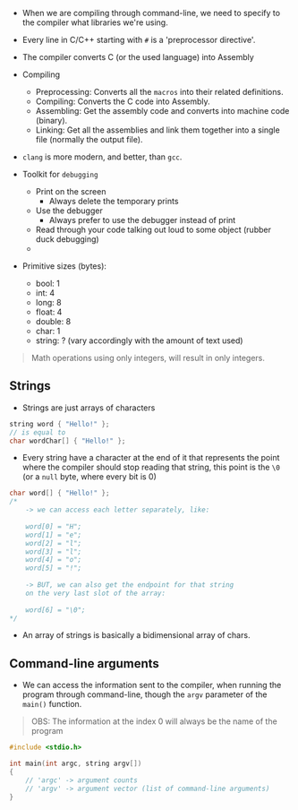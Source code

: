 - When we are compiling through command-line, we need to specify to the compiler what libraries we're using.

- Every line in C/C++ starting with `#` is a 'preprocessor directive'.

- The compiler converts C (or the used language) into Assembly

- Compiling
	- Preprocessing: Converts all the `macros` into their related definitions.
	- Compiling: Converts the C code into Assembly.
	- Assembling: Get the assembly code and converts into machine code (binary).
	- Linking: Get all the assemblies and link them together into a single file (normally the output file).

- `clang` is more modern, and better, than `gcc`.

- Toolkit for `debugging`
	- Print on the screen
		- Always delete the temporary prints
	- Use the debugger
		- Always prefer to use the debugger instead of print
	- Read through your code talking out loud to some object (rubber duck debugging)
	- 

- Primitive sizes (bytes):
	- bool: 1
	- int: 4
	- long: 8
	- float: 4
	- double: 8
	- char: 1
	- string: ? (vary accordingly with the amount of text used)

> Math operations using only integers, will result in only integers.
## Strings

- Strings are just arrays of characters

```cpp
string word { "Hello!" };
// is equal to
char wordChar[] { "Hello!" };
```

- Every string have a character at the end of it that represents the point where the compiler should stop reading that string, this point is the `\0` (or a `null` byte, where every bit is 0)

```cpp
char word[] { "Hello!" }; 
/* 
	-> we can access each letter separately, like:
	
	word[0] = "H";
	word[1] = "e";
	word[2] = "l";
	word[3] = "l";
	word[4] = "o";
	word[5] = "!";
	
	-> BUT, we can also get the endpoint for that string 
	on the very last slot of the array:
	
	word[6] = "\0";
*/
```

- An array of strings is basically a bidimensional array of chars.

## Command-line arguments
- We can access the information sent to the compiler, when running the program through command-line, though the `argv` parameter of the `main()` function. 

> OBS: The information at the index 0 will always be the name of the program

```cpp
#include <stdio.h>

int main(int argc, string argv[]) 
{
	// 'argc' -> argument counts
	// 'argv' -> argument vector (list of command-line arguments)
}
```


